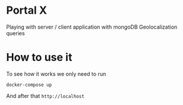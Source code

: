 # Portal X
Playing with server / client application with mongoDB Geolocalization queries

# How to use it
To see how it works we only need to run

``` docker-compose up ```

And after that ``` http://localhost ```
